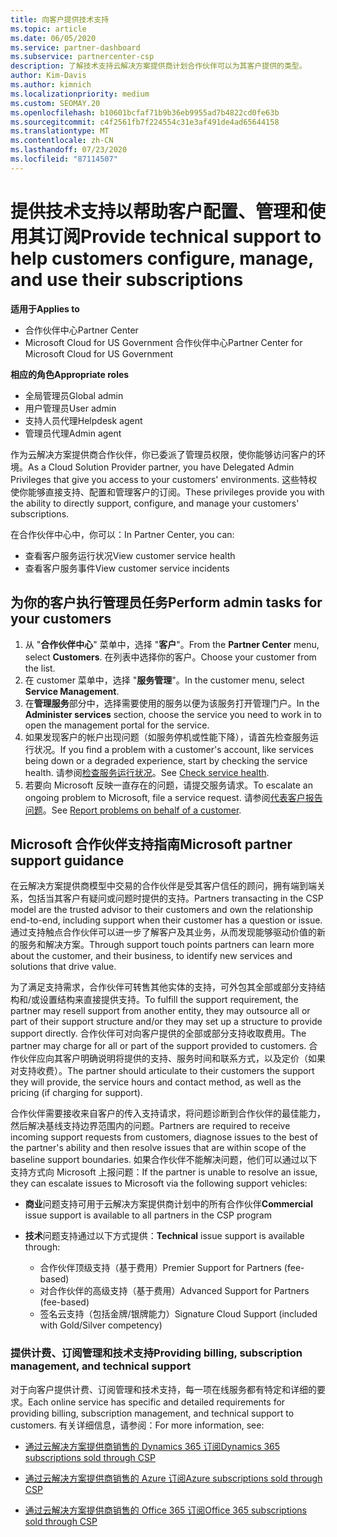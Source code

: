 ```yaml
---
title: 向客户提供技术支持
ms.topic: article
ms.date: 06/05/2020
ms.service: partner-dashboard
ms.subservice: partnercenter-csp
description: 了解技术支持云解决方案提供商计划合作伙伴可以为其客户提供的类型。
author: Kim-Davis
ms.author: kimnich
ms.localizationpriority: medium
ms.custom: SEOMAY.20
ms.openlocfilehash: b10601bcfaf71b9b36eb9955ad7b4822cd0fe63b
ms.sourcegitcommit: c4f2561fb7f224554c31e3af491de4ad65644158
ms.translationtype: MT
ms.contentlocale: zh-CN
ms.lasthandoff: 07/23/2020
ms.locfileid: "87114507"
---
```

# <a name="provide-technical-support-to-help-customers-configure-manage-and-use-their-subscriptions"></a><span data-ttu-id="82ff9-103">提供技术支持以帮助客户配置、管理和使用其订阅</span><span class="sxs-lookup"><span data-stu-id="82ff9-103">Provide technical support to help customers configure, manage, and use their subscriptions</span></span>

<span data-ttu-id="82ff9-104">**适用于**</span><span class="sxs-lookup"><span data-stu-id="82ff9-104">**Applies to**</span></span>

- <span data-ttu-id="82ff9-105">合作伙伴中心</span><span class="sxs-lookup"><span data-stu-id="82ff9-105">Partner Center</span></span>
- <span data-ttu-id="82ff9-106">Microsoft Cloud for US Government 合作伙伴中心</span><span class="sxs-lookup"><span data-stu-id="82ff9-106">Partner Center for Microsoft Cloud for US Government</span></span>

<span data-ttu-id="82ff9-107">**相应的角色**</span><span class="sxs-lookup"><span data-stu-id="82ff9-107">**Appropriate roles**</span></span>
- <span data-ttu-id="82ff9-108">全局管理员</span><span class="sxs-lookup"><span data-stu-id="82ff9-108">Global admin</span></span>
- <span data-ttu-id="82ff9-109">用户管理员</span><span class="sxs-lookup"><span data-stu-id="82ff9-109">User admin</span></span>
- <span data-ttu-id="82ff9-110">支持人员代理</span><span class="sxs-lookup"><span data-stu-id="82ff9-110">Helpdesk agent</span></span>
- <span data-ttu-id="82ff9-111">管理员代理</span><span class="sxs-lookup"><span data-stu-id="82ff9-111">Admin agent</span></span>

<span data-ttu-id="82ff9-112">作为云解决方案提供商合作伙伴，你已委派了管理员权限，使你能够访问客户的环境。</span><span class="sxs-lookup"><span data-stu-id="82ff9-112">As a Cloud Solution Provider partner, you have Delegated Admin Privileges that give you access to your customers' environments.</span></span> <span data-ttu-id="82ff9-113">这些特权使你能够直接支持、配置和管理客户的订阅。</span><span class="sxs-lookup"><span data-stu-id="82ff9-113">These privileges provide you with the ability to directly support, configure, and manage your customers' subscriptions.</span></span>

<span data-ttu-id="82ff9-114">在合作伙伴中心中，你可以：</span><span class="sxs-lookup"><span data-stu-id="82ff9-114">In Partner Center, you can:</span></span>

- <span data-ttu-id="82ff9-115">查看客户服务运行状况</span><span class="sxs-lookup"><span data-stu-id="82ff9-115">View customer service health</span></span>
- <span data-ttu-id="82ff9-116">查看客户服务事件</span><span class="sxs-lookup"><span data-stu-id="82ff9-116">View customer service incidents</span></span>

## <a name="perform-admin-tasks-for-your-customers"></a><span data-ttu-id="82ff9-117">为你的客户执行管理员任务</span><span class="sxs-lookup"><span data-stu-id="82ff9-117">Perform admin tasks for your customers</span></span>

1. <span data-ttu-id="82ff9-118">从 "**合作伙伴中心**" 菜单中，选择 "**客户**"。</span><span class="sxs-lookup"><span data-stu-id="82ff9-118">From the **Partner Center** menu, select **Customers**.</span></span> <span data-ttu-id="82ff9-119">在列表中选择你的客户。</span><span class="sxs-lookup"><span data-stu-id="82ff9-119">Choose your customer from the list.</span></span>
2. <span data-ttu-id="82ff9-120">在 customer 菜单中，选择 "**服务管理**"。</span><span class="sxs-lookup"><span data-stu-id="82ff9-120">In the customer menu, select **Service Management**.</span></span>
3. <span data-ttu-id="82ff9-121">在**管理服务**部分中，选择需要使用的服务以便为该服务打开管理门户。</span><span class="sxs-lookup"><span data-stu-id="82ff9-121">In the **Administer services** section, choose the service you need to work in to open the management portal for the service.</span></span>
4. <span data-ttu-id="82ff9-122">如果发现客户的帐户出现问题（如服务停机或性能下降），请首先检查服务运行状况。</span><span class="sxs-lookup"><span data-stu-id="82ff9-122">If you find a problem with a customer's account, like services being down or a degraded experience, start by checking the service health.</span></span> <span data-ttu-id="82ff9-123">请参阅[检查服务运行状况](check-service-health.md)。</span><span class="sxs-lookup"><span data-stu-id="82ff9-123">See [Check service health](check-service-health.md).</span></span>
5. <span data-ttu-id="82ff9-124">若要向 Microsoft 反映一直存在的问题，请提交服务请求。</span><span class="sxs-lookup"><span data-stu-id="82ff9-124">To escalate an ongoing problem to Microsoft, file a service request.</span></span> <span data-ttu-id="82ff9-125">请参阅[代表客户报告问题](report-problems-on-behalf-of-a-customer.md)。</span><span class="sxs-lookup"><span data-stu-id="82ff9-125">See [Report problems on behalf of a customer](report-problems-on-behalf-of-a-customer.md).</span></span>

## <a name="microsoft-partner-support-guidance"></a><span data-ttu-id="82ff9-126">Microsoft 合作伙伴支持指南</span><span class="sxs-lookup"><span data-stu-id="82ff9-126">Microsoft partner support guidance</span></span>

<span data-ttu-id="82ff9-127">在云解决方案提供商模型中交易的合作伙伴是受其客户信任的顾问，拥有端到端关系，包括当其客户有疑问或问题时提供的支持。</span><span class="sxs-lookup"><span data-stu-id="82ff9-127">Partners transacting in the CSP model are the trusted advisor to their customers and own the relationship end-to-end, including support when their customer has a question or issue.</span></span> <span data-ttu-id="82ff9-128">通过支持触点合作伙伴可以进一步了解客户及其业务，从而发现能够驱动价值的新的服务和解决方案。</span><span class="sxs-lookup"><span data-stu-id="82ff9-128">Through support touch points partners can learn more about the customer, and their business, to identify new services and solutions that drive value.</span></span>

<span data-ttu-id="82ff9-129">为了满足支持需求，合作伙伴可转售其他实体的支持，可外包其全部或部分支持结构和/或设置结构来直接提供支持。</span><span class="sxs-lookup"><span data-stu-id="82ff9-129">To fulfill the support requirement, the partner may resell support from another entity, they may outsource all or part of their support structure and/or they may set up a structure to provide support directly.</span></span>  <span data-ttu-id="82ff9-130">合作伙伴可对向客户提供的全部或部分支持收取费用。</span><span class="sxs-lookup"><span data-stu-id="82ff9-130">The partner may charge for all or part of the support provided to customers.</span></span> <span data-ttu-id="82ff9-131">合作伙伴应向其客户明确说明将提供的支持、服务时间和联系方式，以及定价（如果对支持收费）。</span><span class="sxs-lookup"><span data-stu-id="82ff9-131">The partner should articulate to their customers the support they will provide, the service hours and contact method, as well as the pricing (if charging for support).</span></span> 

<span data-ttu-id="82ff9-132">合作伙伴需要接收来自客户的传入支持请求，将问题诊断到合作伙伴的最佳能力，然后解决基线支持边界范围内的问题。</span><span class="sxs-lookup"><span data-stu-id="82ff9-132">Partners are required to receive incoming support requests from customers, diagnose issues to the best of the partner's ability and then resolve issues that are within scope of the baseline support boundaries.</span></span> <span data-ttu-id="82ff9-133">如果合作伙伴不能解决问题，他们可以通过以下支持方式向 Microsoft 上报问题：</span><span class="sxs-lookup"><span data-stu-id="82ff9-133">If the partner is unable to resolve an issue, they can escalate issues to Microsoft via the following support vehicles:</span></span>

- <span data-ttu-id="82ff9-134">**商业**问题支持可用于云解决方案提供商计划中的所有合作伙伴</span><span class="sxs-lookup"><span data-stu-id="82ff9-134">**Commercial** issue support is available to all partners in the CSP program</span></span>

- <span data-ttu-id="82ff9-135">**技术**问题支持通过以下方式提供：</span><span class="sxs-lookup"><span data-stu-id="82ff9-135">**Technical** issue support is available through:</span></span>

  - <span data-ttu-id="82ff9-136">合作伙伴顶级支持（基于费用）</span><span class="sxs-lookup"><span data-stu-id="82ff9-136">Premier Support for Partners (fee-based)</span></span>
  - <span data-ttu-id="82ff9-137">对合作伙伴的高级支持（基于费用）</span><span class="sxs-lookup"><span data-stu-id="82ff9-137">Advanced Support for Partners (fee-based)</span></span>
  - <span data-ttu-id="82ff9-138">签名云支持（包括金牌/银牌能力）</span><span class="sxs-lookup"><span data-stu-id="82ff9-138">Signature Cloud Support (included with Gold/Silver competency)</span></span>

### <a name="providing-billing-subscription-management-and-technical-support"></a><span data-ttu-id="82ff9-139">提供计费、订阅管理和技术支持</span><span class="sxs-lookup"><span data-stu-id="82ff9-139">Providing billing, subscription management, and technical support</span></span> 

<span data-ttu-id="82ff9-140">对于向客户提供计费、订阅管理和技术支持，每一项在线服务都有特定和详细的要求。</span><span class="sxs-lookup"><span data-stu-id="82ff9-140">Each online service has specific and detailed requirements for providing billing, subscription management, and technical support to customers.</span></span> <span data-ttu-id="82ff9-141">有关详细信息，请参阅：</span><span class="sxs-lookup"><span data-stu-id="82ff9-141">For more information, see:</span></span>

- [<span data-ttu-id="82ff9-142">通过云解决方案提供商销售的 Dynamics 365 订阅</span><span class="sxs-lookup"><span data-stu-id="82ff9-142">Dynamics 365 subscriptions sold through CSP</span></span>](https://www.microsoftpartnercommunity.com/t5/CSP/Microsoft-Partner-Support-Guidance/m-p/5262#M30)

- [<span data-ttu-id="82ff9-143">通过云解决方案提供商销售的 Azure 订阅</span><span class="sxs-lookup"><span data-stu-id="82ff9-143">Azure subscriptions sold through CSP</span></span>](https://www.microsoftpartnercommunity.com/t5/CSP/Microsoft-Partner-Support-Guidance/m-p/5263#M31)

- [<span data-ttu-id="82ff9-144">通过云解决方案提供商销售的 Office 365 订阅</span><span class="sxs-lookup"><span data-stu-id="82ff9-144">Office 365 subscriptions sold through CSP</span></span>](https://www.microsoftpartnercommunity.com/t5/CSP/Microsoft-Partner-Support-Guidance/m-p/5264#M32)
